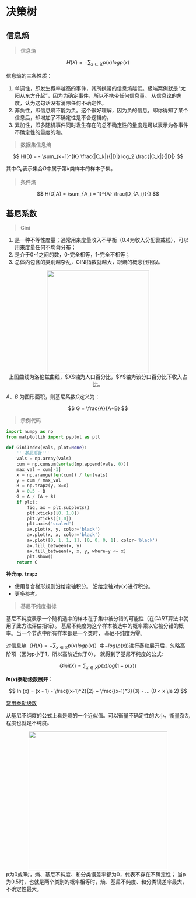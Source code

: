 # 决策树

## 信息熵

> 信息熵

$$
H(X) = - \sum_{x \in X} p(x) log p(x)
$$

信息熵的三条性质：

1. 单调性，即发生概率越高的事件，其所携带的信息熵越低。极端案例就是“太阳从东方升起”，因为为确定事件，所以不携带任何信息量。
从信息论的角度，认为这句话没有消除任何不确定性。
2. 非负性，即信息熵不能为负。这个很好理解，因为负的信息，即你得知了某个信息后，却增加了不确定性是不合逻辑的。
3. 累加性，即多随机事件同时发生存在的总不确定性的量度是可以表示为各事件不确定性的量度的和。

> 数据集信息熵

$$
H(D) = - \sum_{k=1}^{K} \frac{|C_k|}{|D|} log_2 \frac{|C_k|}{|D|}
$$

其中$C_k$表示集合$D$中属于第$k$类样本的样本子集。

> 条件熵

$$
H(D|A) = \sum_{A_i = 1}^{A} \frac{D_{A_i}}{}
$$

## 基尼系数

> Gini

1. 是一种不等性度量；通常用来度量收入不平衡（0.4为收入分配警戒线），可以用来度量任何不均匀分布；
2. 是介于0~1之间的数，0-完全相等，1-完全不相等；
3. 总体内包含的类别越杂乱，GINI指数就越大，跟熵的概念很相似。

<center>
<img src="./img/gini.png" width="280px">
</center>
<center>上图曲线为洛伦兹曲线，$X$轴为人口百分比，$Y$轴为该分口百分比下收入占比。</center>

$A$、$B$ 为图形面积，则基尼系数$G$定义为：

$$
G = \frac{A}{A+B}
$$

> 示例代码

```python
import numpy as np
from matplotlib import pyplot as plt

def GiniIndex(vals, plot=None):
    '''基尼系数'''
    vals = np.array(vals)
    cum = np.cumsum(sorted(np.append(vals, 0)))
    max_val = cum[-1]
    x = np.arange(len(cum)) / len(vals)
    y = cum / max_val
    B = np.trapz(y, x=x)
    A = 0.5 - B
    G = A / (A + B)
    if plot:
        fig, ax = plt.subplots()
        plt.xticks([0, 1.0])
        plt.yticks([1.0])
        plt.axis('scaled')
        ax.plot(x, y, color='black')
        ax.plot(x, x, color='black')
        ax.plot([0, 1, 1, 1], [0, 0, 0, 1], color='black')
        ax.fill_between(x, y)
        ax.fill_between(x, x, y, where=y <= x)
        plt.show()
    return G
```

**补充`np.trapz`**

- 使用复合梯形规则沿给定轴积分。 沿给定轴对$y(x)$进行积分。
- [更多参考](https://blog.csdn.net/weixin_44338705/article/details/89203791)。

> 基尼不纯度指标

基尼不纯度表示一个随机选中的样本在子集中被分错的可能性（在$CART$算法中就用了此方法评估指标）。
基尼不纯度为这个样本被选中的概率乘以它被分错的概率。当一个节点中所有样本都是一个类时，
基尼不纯度为零。

对信息熵（$H(X) = - \sum_{x \in X} p(x) log p(x)$）中$-log(p(x))$进行泰勒展开后，忽略高阶项（因为p小于1，所以高阶近似于0），
就得到了基尼不纯度的公式:

$$
Gini(X) = \sum_{x \in X}p(x)log(1-p(x))
$$

**$ln(x)$泰勒级数展开：**

$$
ln (x) = (x - 1) - \frac{(x-1)^2}{2} + \frac{(x-1)^3}{3} - ... (0 < x \le 2)
$$

[常用泰勒级数](http://www.ab126.com/shuxue/3821.html)

从基尼不纯度的公式上看是熵的一个近似值。可以衡量不确定性的大小，衡量杂乱程度也就是不纯度。

<center>
<img src="./img/gini_entropy.png" width="380px">
</center>
p为0或1时，熵、基尼不纯度、和分类误差率都为0，代表不存在不确定性；
当p为0.5时，也就是两个类别的概率相等时，熵、基尼不纯度、和分类误差率最大，不确定性最大。

> 
> 